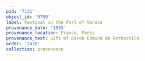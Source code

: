 ```yaml
---
pid: '7131'
object_id: '9799'
label: Festival in the Port of Venice
provenance_date: '1935'
provenance_location: France, Paris
provenance_text: Gift of Baron Edmund de Rothschild
order: '2430'
collection: provenance
---
```

